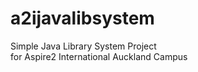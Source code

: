 # a2ijavalibsystem
Simple Java Library System Project<br/>
for Aspire2 International Auckland Campus<br/>
